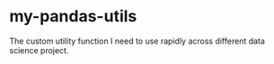 # my-pandas-utils
The custom utility function I need to use rapidly across different data science project.
